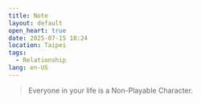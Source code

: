 ```yaml
---
title: Note
layout: default
open_heart: true
date: 2025-07-15 18:24
location: Taipei
tags: 
  - Relationship
lang: en-US
---
```


> Everyone in your life is a Non-Playable Character.
